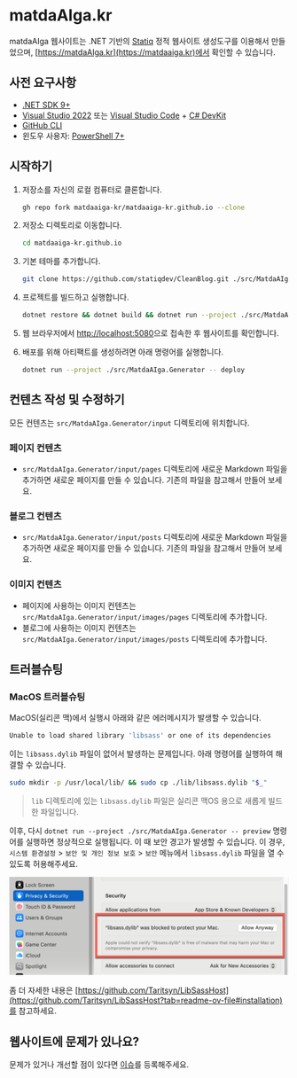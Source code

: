 # matdaAIga.kr

matdaAIga 웹사이트는 .NET 기반의 [Statiq](https://www.statiq.dev/) 정적 웹사이트 생성도구를 이용해서 만들었으며, [https://matdaAIga.kr](https://matdaaiga.kr)에서 확인할 수 있습니다.

## 사전 요구사항

- [.NET SDK 9+](https://dotnet.microsoft.com/download/dotnet/9.0)
- [Visual Studio 2022](https://visualstudio.microsoft.com/vs/) 또는 [Visual Studio Code](https://code.visualstudio.com/) + [C# DevKit](https://marketplace.visualstudio.com/items?itemName=ms-dotnettools.csdevkit)
- [GitHub CLI](https://cli.github.com)
- 윈도우 사용자: [PowerShell 7+](https://learn.microsoft.com/powershell/scripting/install/installing-powershell)

## 시작하기

1. 저장소를 자신의 로컬 컴퓨터로 클론합니다.

    ```bash
    gh repo fork matdaaiga-kr/matdaaiga-kr.github.io --clone
    ```

1. 저장소 디렉토리로 이동합니다.

    ```bash
    cd matdaaiga-kr.github.io
    ```

1. 기본 테마를 추가합니다.

    ```bash
    git clone https://github.com/statiqdev/CleanBlog.git ./src/MatdaAIga.Generator/theme
    ```

1. 프로젝트를 빌드하고 실행합니다.

    ```bash
    dotnet restore && dotnet build && dotnet run --project ./src/MatdaAIga.Generator -- preview
    ```

1. 웹 브라우저에서 [http://localhost:5080](http://localhost:5080)으로 접속한 후 웹사이트를 확인합니다.

1. 배포를 위해 아티팩트를 생성하려면 아래 명령어를 실행합니다.

    ```bash
    dotnet run --project ./src/MatdaAIga.Generator -- deploy
    ```

## 컨텐츠 작성 및 수정하기

모든 컨텐츠는 `src/MatdaAIga.Generator/input` 디렉토리에 위치합니다.

### 페이지 컨텐츠

- `src/MatdaAIga.Generator/input/pages` 디렉토리에 새로운 Markdown 파일을 추가하면 새로운 페이지를 만들 수 있습니다. 기존의 파일을 참고해서 만들어 보세요.

### 블로그 컨텐츠

- `src/MatdaAIga.Generator/input/posts` 디렉토리에 새로운 Markdown 파일을 추가하면 새로운 페이지를 만들 수 있습니다. 기존의 파일을 참고해서 만들어 보세요.

### 이미지 컨텐츠

- 페이지에 사용하는 이미지 컨텐츠는 `src/MatdaAIga.Generator/input/images/pages` 디렉토리에 추가합니다.
- 블로그에 사용하는 이미지 컨텐츠는 `src/MatdaAIga.Generator/input/images/posts` 디렉토리에 추가합니다.

## 트러블슈팅

### MacOS 트러블슈팅

MacOS(실리콘 맥)에서 실행시 아래와 같은 에러메시지가 발생할 수 있습니다.

```bash
Unable to load shared library 'libsass' or one of its dependencies
```

이는 `libsass.dylib` 파일이 없어서 발생하는 문제입니다. 아래 명령어를 실행하여 해결할 수 있습니다.

```bash
sudo mkdir -p /usr/local/lib/ && sudo cp ./lib/libsass.dylib "$_"
```

> `lib` 디렉토리에 있는 `libsass.dylib` 파일은 실리콘 맥OS 용으로 새롭게 빌드한 파일입니다.

이후, 다시 `dotnet run --project ./src/MatdaAIga.Generator -- preview` 명령어를 실행하면 정상적으로 실행됩니다. 이 때 보안 경고가 발생할 수 있습니다. 이 경우, `시스템 환경설정` > `보안 및 개인 정보 보호` > `보안` 메뉴에서 `libsass.dylib` 파일을 열 수 있도록 허용해주세요.

![libsass.png](./images/libsass.png)

좀 더 자세한 내용은 [https://github.com/Taritsyn/LibSassHost](https://github.com/Taritsyn/LibSassHost?tab=readme-ov-file#installation)를 참고하세요.

## 웹사이트에 문제가 있나요?

문제가 있거나 개선할 점이 있다면 [이슈](../../issues)를 등록해주세요.
